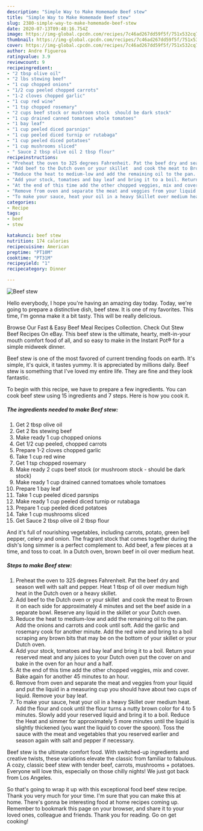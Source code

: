 ```yaml
---
description: "Simple Way to Make Homemade Beef stew"
title: "Simple Way to Make Homemade Beef stew"
slug: 2380-simple-way-to-make-homemade-beef-stew
date: 2020-07-13T09:48:16.754Z
image: https://img-global.cpcdn.com/recipes/7c46ad267dd59f5f/751x532cq70/beef-stew-recipe-main-photo.jpg
thumbnail: https://img-global.cpcdn.com/recipes/7c46ad267dd59f5f/751x532cq70/beef-stew-recipe-main-photo.jpg
cover: https://img-global.cpcdn.com/recipes/7c46ad267dd59f5f/751x532cq70/beef-stew-recipe-main-photo.jpg
author: Andre Figueroa
ratingvalue: 3.9
reviewcount: 9
recipeingredient:
- "2 tbsp olive oil"
- "2 lbs stewing beef"
- "1 cup chopped onions"
- "1/2 cup peeled chopped carrots"
- "1-2 cloves chopped garlic"
- "1 cup red wine"
- "1 tsp chopped rosemary"
- "2 cups beef stock or mushroom stock  should be dark stock"
- "1 cup drained canned tomatoes whole tomatoes"
- "1 bay leaf"
- "1 cup peeled diced parsnips"
- "1 cup peeled diced turnip or rutabaga"
- "1 cup peeled diced potatoes"
- "1 cup mushrooms sliced"
- " Sauce 2 tbsp olive oil 2 tbsp flour"
recipeinstructions:
- "Preheat the oven to 325 degrees Fahrenheit. Pat the beef dry and season well with salt and pepper. Heat 1 tbsp of oil over medium high heat in the Dutch oven or a heavy skillet."
- "Add beef to the Dutch oven or your skillet  and cook the meat to Brown it on each side for approximately 4 minutes and set the beef aside in a separate bowl. Reserve any liquid in the skillet or your Dutch oven."
- "Reduce the heat to medium-low and add the remaining oil to the pan. Add the onions and carrots and cook until soft. Add the garlic and rosemary cook for another minute. Add the red wine and bring to a boil scraping any brown bits that may be on the bottom of your skillet or your Dutch oven."
- "Add your stock, tomatoes and bay leaf and bring it to a boil. Return your reserved meat and any juices to your Dutch oven put the cover on and bake in the oven for an hour and a half."
- "At the end of this time add the other chopped veggies, mix and cover. Bake again for another 45 minutes to an hour."
- "Remove from oven and separate the meat and veggies from your liquid and put the liquid in a measuring cup you should have about two cups of liquid. Remove your bay leaf."
- "To make your sauce, heat your oil in a heavy Skillet over medium heat. Add the flour and cook until the flour turns a nutty brown color for 4 to 5 minutes. Slowly add your reserved liquid and bring it to a boil. Reduce the Heat and simmer for approximately 5 more minutes until the liquid is slightly thickened (you want the liquid to cover the spoon). Toss the sauce with the meat and vegetables that you reserved earlier and season again with salt and pepper if necessary."
categories:
- Recipe
tags:
- beef
- stew

katakunci: beef stew 
nutrition: 174 calories
recipecuisine: American
preptime: "PT10M"
cooktime: "PT31M"
recipeyield: "1"
recipecategory: Dinner

---
```



![Beef stew](https://img-global.cpcdn.com/recipes/7c46ad267dd59f5f/751x532cq70/beef-stew-recipe-main-photo.jpg)

Hello everybody, I hope you're having an amazing day today. Today, we're going to prepare a distinctive dish, beef stew. It is one of my favorites. This time, I'm gonna make it a bit tasty. This will be really delicious.

Browse Our Fast &amp; Easy Beef Meal Recipes Collection. Check Out Stew Beef Recipes On eBay. This beef stew is the ultimate, hearty, melt-in-your mouth comfort food of all, and so easy to make in the Instant Pot® for a simple midweek dinner.

Beef stew is one of the most favored of current trending foods on earth. It's simple, it's quick, it tastes yummy. It is appreciated by millions daily. Beef stew is something that I've loved my entire life. They are fine and they look fantastic.


To begin with this recipe, we have to prepare a few ingredients. You can cook beef stew using 15 ingredients and 7 steps. Here is how you cook it.

<!--inarticleads1-->

##### The ingredients needed to make Beef stew:

1. Get 2 tbsp olive oil
1. Get 2 lbs stewing beef
1. Make ready 1 cup chopped onions
1. Get 1/2 cup peeled, chopped carrots
1. Prepare 1-2 cloves chopped garlic
1. Take 1 cup red wine
1. Get 1 tsp chopped rosemary
1. Make ready 2 cups beef stock (or mushroom stock - should be dark stock)
1. Make ready 1 cup drained canned tomatoes whole tomatoes
1. Prepare 1 bay leaf
1. Take 1 cup peeled diced parsnips
1. Make ready 1 cup peeled diced turnip or rutabaga
1. Prepare 1 cup peeled diced potatoes
1. Take 1 cup mushrooms sliced
1. Get  Sauce 2 tbsp olive oil 2 tbsp flour


And it&#39;s full of nourishing vegetables, including carrots, potato, green bell pepper, celery and onion. The fragrant stock that comes together during the dish&#39;s long simmer is a perfect complement to. Add beef, a few pieces at a time, and toss to coat. In a Dutch oven, brown beef in oil over medium heat. 

<!--inarticleads2-->

##### Steps to make Beef stew:

1. Preheat the oven to 325 degrees Fahrenheit. Pat the beef dry and season well with salt and pepper. Heat 1 tbsp of oil over medium high heat in the Dutch oven or a heavy skillet.
1. Add beef to the Dutch oven or your skillet  and cook the meat to Brown it on each side for approximately 4 minutes and set the beef aside in a separate bowl. Reserve any liquid in the skillet or your Dutch oven.
1. Reduce the heat to medium-low and add the remaining oil to the pan. Add the onions and carrots and cook until soft. Add the garlic and rosemary cook for another minute. Add the red wine and bring to a boil scraping any brown bits that may be on the bottom of your skillet or your Dutch oven.
1. Add your stock, tomatoes and bay leaf and bring it to a boil. Return your reserved meat and any juices to your Dutch oven put the cover on and bake in the oven for an hour and a half.
1. At the end of this time add the other chopped veggies, mix and cover. Bake again for another 45 minutes to an hour.
1. Remove from oven and separate the meat and veggies from your liquid and put the liquid in a measuring cup you should have about two cups of liquid. Remove your bay leaf.
1. To make your sauce, heat your oil in a heavy Skillet over medium heat. Add the flour and cook until the flour turns a nutty brown color for 4 to 5 minutes. Slowly add your reserved liquid and bring it to a boil. Reduce the Heat and simmer for approximately 5 more minutes until the liquid is slightly thickened (you want the liquid to cover the spoon). Toss the sauce with the meat and vegetables that you reserved earlier and season again with salt and pepper if necessary.


Beef stew is the ultimate comfort food. With switched-up ingredients and creative twists, these variations elevate the classic from familiar to fabulous. A cozy, classic beef stew with tender beef, carrots, mushrooms + potatoes. Everyone will love this, especially on those chilly nights! We just got back from Los Angeles. 

So that's going to wrap it up with this exceptional food beef stew recipe. Thank you very much for your time. I'm sure that you can make this at home. There's gonna be interesting food at home recipes coming up. Remember to bookmark this page on your browser, and share it to your loved ones, colleague and friends. Thank you for reading. Go on get cooking!
